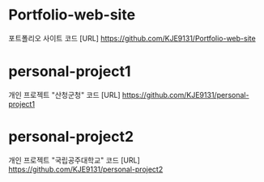 # Portfolio-web-site
포트폴리오 사이트 코드
[URL] https://github.com/KJE9131/Portfolio-web-site

# personal-project1
개인 프로젝트 "산청군청" 코드
[URL] https://github.com/KJE9131/personal-project1

# personal-project2
개인 프로젝트 "국립공주대학교" 코드
[URL] https://github.com/KJE9131/personal-project2
